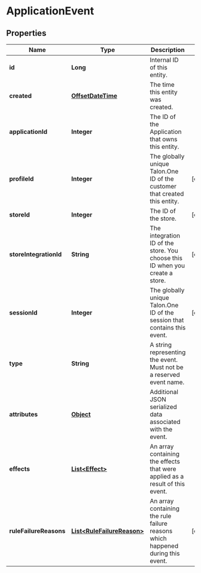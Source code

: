 

# ApplicationEvent

## Properties

Name | Type | Description | Notes
------------ | ------------- | ------------- | -------------
**id** | **Long** | Internal ID of this entity. | 
**created** | [**OffsetDateTime**](OffsetDateTime.md) | The time this entity was created. | 
**applicationId** | **Integer** | The ID of the Application that owns this entity. | 
**profileId** | **Integer** | The globally unique Talon.One ID of the customer that created this entity. |  [optional]
**storeId** | **Integer** | The ID of the store. |  [optional]
**storeIntegrationId** | **String** | The integration ID of the store. You choose this ID when you create a store. |  [optional]
**sessionId** | **Integer** | The globally unique Talon.One ID of the session that contains this event. |  [optional]
**type** | **String** | A string representing the event. Must not be a reserved event name. | 
**attributes** | [**Object**](.md) | Additional JSON serialized data associated with the event. | 
**effects** | [**List&lt;Effect&gt;**](Effect.md) | An array containing the effects that were applied as a result of this event. | 
**ruleFailureReasons** | [**List&lt;RuleFailureReason&gt;**](RuleFailureReason.md) | An array containing the rule failure reasons which happened during this event. |  [optional]




